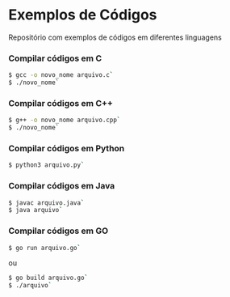 # Exemplos de Códigos
Repositório com exemplos de códigos em diferentes linguagens

### Compilar códigos em C

```sh
$ gcc -o novo_nome arquivo.c`
$ ./novo_nome`
```

### Compilar códigos em C++

```sh
$ g++ -o novo_nome arquivo.cpp`
$ ./novo_nome`
```

### Compilar códigos em Python

```sh
$ python3 arquivo.py`
```

### Compilar códigos em Java
```sh
$ javac arquivo.java`
$ java arquivo`
```

### Compilar códigos em GO
```sh
$ go run arquivo.go`	
```
ou
```sh
$ go build arquivo.go`
$ ./arquivo`
```
